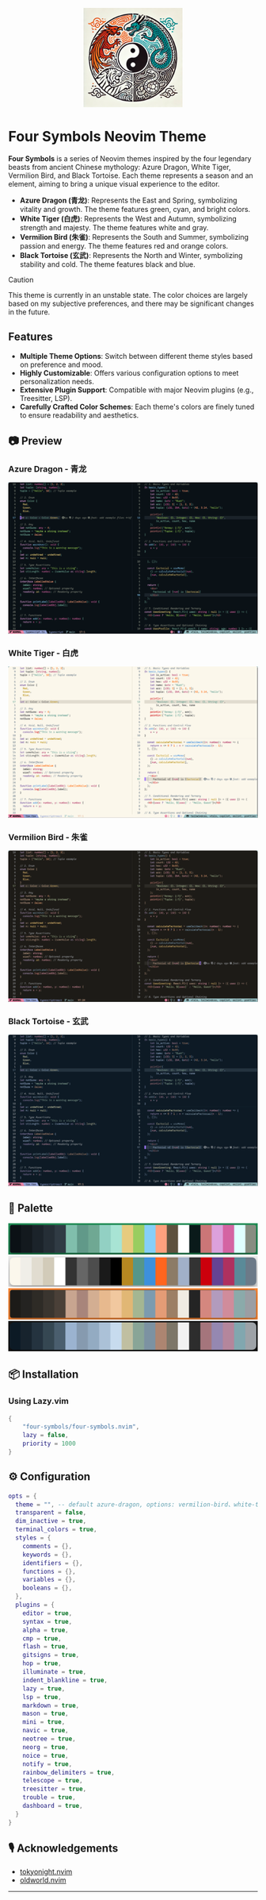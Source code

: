 <p align="center">
  <img src="./images/logo.jpg" alt="Four Symbols" width="200" />
</p>

# Four Symbols Neovim Theme

**Four Symbols** is a series of Neovim themes inspired by the four legendary beasts from ancient Chinese mythology: Azure Dragon, White Tiger, Vermilion Bird, and Black Tortoise. Each theme represents a season and an element, aiming to bring a unique visual experience to the editor.

- **Azure Dragon (青龙)**: Represents the East and Spring, symbolizing vitality and growth. The theme features green, cyan, and bright colors.
- **White Tiger (白虎)**: Represents the West and Autumn, symbolizing strength and majesty. The theme features white and gray.
- **Vermilion Bird (朱雀)**: Represents the South and Summer, symbolizing passion and energy. The theme features red and orange colors.
- **Black Tortoise (玄武)**: Represents the North and Winter, symbolizing stability and cold. The theme features black and blue.

> [!CAUTION]
> This theme is currently in an unstable state. The color choices are largely based on my subjective preferences, and there may be significant changes in the future.

## Features

- **Multiple Theme Options**: Switch between different theme styles based on preference and mood.
- **Highly Customizable**: Offers various configuration options to meet personalization needs.
- **Extensive Plugin Support**: Compatible with major Neovim plugins (e.g., Treesitter, LSP).
- **Carefully Crafted Color Schemes**: Each theme's colors are finely tuned to ensure readability and aesthetics.

## 📷 Preview

### Azure Dragon - 青龙

![Azure Dragon](./images/azure-dragon.png)

### White Tiger - 白虎

![White Tiger](./images/white-tiger.png)

### Vermilion Bird - 朱雀

![Vermilion Bird](./images/vermilion-bird.png)

### Black Tortoise - 玄武

![Black Tortoise](./images/black-tortoise.png)

## 🎨 Palette

![Azure Dragon Palette](./images/azure-dragon-palette.png)
![White Tiger Palette](./images/white-tiger-palette.png)
![Vermilion Bird Palette](./images/vermilion-bird-palette.png)
![Black Tortoise Palette](./images/black-tortoise-palette.png)

## 📦 Installation

### Using Lazy.vim

```lua
{
	"four-symbols/four-symbols.nvim",
	lazy = false,
	priority = 1000
}
```

## ⚙️ Configuration

```lua
opts = {
  theme = "", -- default azure-dragon, options: vermilion-bird、white-tiger、black-tortoise
  transparent = false,
  dim_inactive = true,
  terminal_colors = true,
  styles = {
    comments = {},
    keywords = {},
    identifiers = {},
    functions = {},
    variables = {},
    booleans = {},
  },
  plugins = {
    editor = true,
    syntax = true,
    alpha = true,
    cmp = true,
    flash = true,
    gitsigns = true,
    hop = true,
    illuminate = true,
    indent_blankline = true,
    lazy = true,
    lsp = true,
    markdown = true,
    mason = true,
    mini = true,
    navic = true,
    neotree = true,
    neorg = true,
    noice = true,
    notify = true,
    rainbow_delimiters = true,
    telescope = true,
    treesitter = true,
    trouble = true,
    dashboard = true,
  }
}

```

## 🎙️ Acknowledgements

- [tokyonight.nvim](https://github.com/folke/tokyonight.nvim)
- [oldworld.nvim](https://github.com/dgox16/oldworld.nvim)

---
